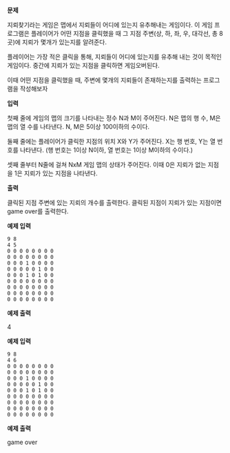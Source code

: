 **문제**

지뢰찾기라는 게임은 맵에서 지뢰들이 어디에 있는지 유추해내는 게임이다. 이 게임 프로그램은 플레이어가 어떤 지점을 클릭했을 때 그 지점 주변(상, 하, 좌, 우, 대각선, 총 8곳)에 지뢰가 몇개가 있는지를 알려준다.

플레이어는 가장 적은 클릭을 통해, 지뢰들이 어디에 있는지를 유추해 내는 것이 목적인 게임이다. 중간에 지뢰가 있는 지점을 클릭하면 게임오버된다.

이때 어떤 지점을 클릭했을 때, 주변에 몇개의 지뢰들이 존재하는지를 출력하는 프로그램을 작성해보자  

**입력**

첫째 줄에 게임의 맵의 크기를 나타내는 정수 N과 M이 주어진다. N은 맵의 행 수, M은 맵의 열 수를 나타낸다. N, M은 5이상 100이하의 수이다.

둘째 줄에는 플레이어가 클릭한 지점의 위치 X와 Y가 주어진다. X는 행 번호, Y는 열 번호를 나타낸다. (행 번호는 1이상 N이하, 열 번호는 1이상 M이하의 수이다.)

셋째 줄부터 N줄에 걸쳐 NxM 게임 맵의 상태가 주어진다. 이때 0은 지뢰가 없는 지점을 1은 지뢰가 있는 지점을 나타낸다.

 

**출력**

클릭된 지점 주변에 있는 지뢰의 개수를 출력한다. 클릭된 지점이 지뢰가 있는 지점이면 game over를 출력한다.

 

**예제 입력**

```
9 8
4 5
0 0 0 0 0 0 0 0
0 0 0 0 0 0 0 0
0 0 0 1 0 0 0 0
0 0 0 0 0 1 0 0
0 0 0 1 0 1 0 0
0 0 0 0 0 0 0 0
0 0 0 0 0 0 0 0
0 0 0 0 0 0 0 0
0 0 0 0 0 0 0 0
```

**예제 출력**

4

 

**예제 입력**

```
9 8
4 6
0 0 0 0 0 0 0 0
0 0 0 0 0 0 0 0
0 0 0 1 0 0 0 0
0 0 0 0 0 1 0 0
0 0 0 1 0 1 0 0
0 0 0 0 0 0 0 0
0 0 0 0 0 0 0 0
0 0 0 0 0 0 0 0
0 0 0 0 0 0 0 0
```

**예제 출력**

game over